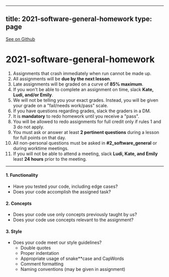 
---
title: 2021-software-general-homework
type: page
---

[See on Github](https://github.com/jakeroggenbuck/2021-software-general-homework/)

# 2021-software-general-homework

1. Assignments that crash immediately when run cannot be made up.
2. All assignments will be **due by the next lesson**.
3. Late assignments will be graded on a curve of **85% maximum**.
4. If you won't be able to complete an assignment on time, slack **Kate, Ludi, and/or Emily**.
5. We will not be telling you your exact grades. Instead, you will be given your grade on a "fail/needs work/pass" scale.
6. If you have questions regarding grades, slack the graders in a DM.
7. It is **mandatory** to redo homework until you receive a "pass".
8. You will be allowed to redo assignments for full credit only if rules 1 and 3 do not apply.
9. You must ask or answer at least **2 pertinent questions** during a lesson for full points on that day.
10. All non-personal questions must be asked in **#2_software_general** or during worktime meetings.
11. If you will not be able to attend a meeting, slack **Ludi, Kate, and Emily** least **24 hours** prior to the meeting.

--------
#### 1. Functionality
  - Have you tested your code, including edge cases?
  - Does your code accomplish the assigned task?
  
#### 2. Concepts
  - Does your code use only concepts previously taught by us?
  - Does your code use concepts relevant to the assignment?
  
#### 3. Style
  - Does your code meet our style guidelines?
    - Double quotes
    - Proper indentation
    - Appropriate usage of snake**case and CapWords
    - Comment formatting
    - Naming conventions (may be given in assignment)
